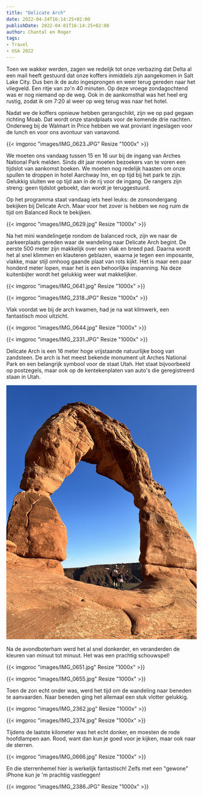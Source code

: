 ```yaml
---
title: "Delicate Arch"
date: 2022-04-24T16:14:25+02:00
publishDate: 2022-04-01T16:14:25+02:00
author: Chantal en Roger
tags:
- Travel
- USA 2022
---
```


Toen we wakker werden, zagen we redelijk tot onze verbazing dat Delta al een mail heeft gestuurd dat onze koffers inmiddels zijn aangekomen in Salt Lake City. Dus ben ik de auto ingesprongen en weer terug gereden naar het vliegveld. Een ritje van zo'n 40 minuten. Op deze vroege zondagochtend was er nog niemand op de weg. Ook in de aankomsthal was het heel erg rustig, zodat ik om 7:20 al weer op weg terug was naar het hotel.

Nadat we de koffers opnieuw hebben gerangschikt, zijn we op pad gegaan richting Moab. Dat wordt onze standplaats voor de komende drie nachten. Onderweg bij de Walmart in Price hebben we wat proviant ingeslagen voor de lunch en voor ons avontuur van vanavond.

{{< imgproc "images/IMG_0623.JPG" Resize "1000x" >}}

We moeten ons vandaag tussen 15 en 16 uur bij de ingang van Arches National Park melden. Sinds dit jaar moeten bezoekers van te voren een tijdslot van aankomst boeken. We moeten nog redelijk haasten om onze spullen te droppen in hotel Aarchway Inn, en op tijd bij het park te zijn. Gelukkig sluiten we op tijd aan in de rij voor de ingang. De rangers zijn streng: geen tijdslot geboekt, dan wordt je teruggestuurd.

Op het programma staat vandaag iets heel leuks: de zonsondergang bekijken bij Delicate Arch. Maar voor het zover is hebben we nog ruim de tijd om Balanced Rock te bekijken.

{{< imgproc "images/IMG_0629.jpg" Resize "1000x" >}}

Na het mini wandelingetje rondom de balanced rock, zijn we naar de parkeerplaats gereden waar de wandeling naar Delicate Arch begint. De eerste 500 meter zijn makkelijk over een vlak en breed pad. Daarna wordt het al snel klimmen en klauteren geblazen, waarna je tegen een imposante, vlakke, maar stijl omhoog gaande plaat van rots kijkt. Het is maar een paar honderd meter lopen, maar het is een behoorlijke inspanning. Na deze kuitenbijter wordt het gelukkig weer wat makkelijker.

{{< imgproc "images/IMG_0641.jpg"  Resize "1000x" >}}

{{< imgproc "images/IMG_2318.JPG"  Resize "1000x" >}}

Vlak voordat we bij de arch kwamen, had je na wat klimwerk, een fantastisch mooi uitzicht.

{{< imgproc "images/IMG_0644.jpg"  Resize "1000x" >}}

{{< imgproc "images/IMG_2331.JPG"  Resize "1000x" >}}

Delicate Arch is een 16 meter hoge vrijstaande natuurlijke boog van zandsteen. De arch is het meest bekende monument uit Arches National Park en een belangrijk symbool voor de staat Utah. Het staat bijvoorbeeld op postzegels, maar ook op de kentekenplaten van auto's die geregistreerd staan in Utah.

![Example image](images/IMG_2337.JPG)

Na de avondboterham werd het al snel donkerder, en veranderden de kleuren van minuut tot minuut. Het was een prachtig schouwspel!

{{< imgproc "images/IMG_0651.jpg" Resize "1000x" >}}

{{< imgproc "images/IMG_0655.jpg" Resize "1000x" >}}

Toen de zon echt onder was, werd het tijd om de wandeling naar beneden te aanvaarden. Naar beneden ging het allemaal een stuk vlotter gelukkig.

{{< imgproc "images/IMG_2362.jpg" Resize "1000x" >}}

{{< imgproc "images/IMG_2374.jpg" Resize "1000x" >}}

Tijdens de laatste kilometer was het echt donker, en moesten de rode hoofdlampen aan. Rood, want dan kun je goed voor je kijken, maar ook naar de sterren.

{{< imgproc "images/IMG_0666.jpg" Resize "1000x" >}}

En die sterrenhemel hier is werkelijk fantastisch! Zelfs met een "gewone" iPhone kun je 'm prachtig vastleggen!

{{< imgproc "images/IMG_2386.JPG" Resize "1000x" >}}
